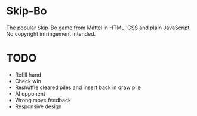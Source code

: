 # Skip-Bo
The popular Skip-Bo game from Mattel in HTML, CSS and plain JavaScript. No copyright infringement intended.

# TODO
- Refill hand
- Check win
- Reshuffle cleared piles and insert back in draw pile
- AI opponent
- Wrong move feedback
- Responsive design